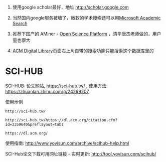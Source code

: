 
# 

1. 使用google scholar最好，地址 http://scholar.google.com

2. 当然国内google服务被墙了，微软的学术搜索还可以用[Microsoft Academic Search](https://academic.microsoft.com/home)

3. 推荐下国产的 AMiner - [Open Science Platform](https://www.aminer.cn/) ，清华唐杰老师做的，用户量也很大

4. [ACM Digital Library](https://dl.acm.org/)页面右上角自带的搜索功能只能搜索这个数据库里的



# SCI-HUB

SCI-HUB: 论文网站, https://sci-hub.tw/ , 使用方法: https://zhuanlan.zhihu.com/p/24299207

使用示例

```
http://sci-hub.tw/

http://sci-hub.tw/https://dl.acm.org/citation.cfm?id=3359640&preflayout=tabs

https://dl.acm.org/
```

使用指南: http://www.yovisun.com/archive/scihub-help.html

SCI-Hub论文下载可用网址链接 - 实时更新: http://tool.yovisun.com/scihub/